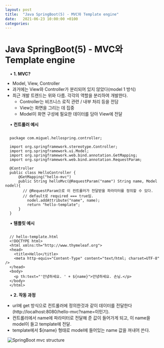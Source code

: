 ```yaml
---
layout: post
title:  "Java SpringBoot(5) - MVC와 Template engine"
date:   2021-06-23 10:00:00 +0100
categories:
---
```


# Java SpringBoot(5) - MVC와 Template engine
&nbsp;
&nbsp;
• **1. MVC?**
&nbsp;
- Model, View, Controller
- 과거에는 View와 Controller가 분리되어 있지 않았다(model 1 방식)
- 최근 개발 트렌드는 위와 다름. 각각의 역할을 분리하여 개발한다.
  - Controller는 비즈니스 로직 관련 / 내부 처리 등을 전담
  - View는 화면을 그리는 데 집중
  - Model이 화면 구성에 필요한 데이터를 담아 View에 전달

&nbsp;
&nbsp;
• **컨트롤러 예시**
```

  package com.miguel.hellospring.controller;

  import org.springframework.stereotype.Controller;
  import org.springframework.ui.Model;
  import org.springframework.web.bind.annotation.GetMapping;
  import org.springframework.web.bind.annotation.RequestParam;

  @Controller
  public class HelloController {
      @GetMapping("hello-mvc")
      public String helloMvc(@RequestParam("name") String name, Model nodel){
        // @RequestParam으로 이 컨트롤러가 전달받을 파라미터를 정의할 수 있다.
        // default로 required === true임.
          nodel.addAttribute("name", name);
          return "hello-template";
      }
  }

```
&nbsp;
&nbsp;
• **템플릿 예시**
```

  // hello-template.html
  <!DOCTYPE html>
  <html xmlns:th="http://www.thymeleaf.org">
  <head>
    <title>Hello</title>
    <meta http-equiv="Content-Type" content="text/html; charset=UTF-8" />
  </head>
  <body>
    <p th:text="'안녕하세요. ' + ${name}">안녕하세요. 손님.</p>
  </body>
  </html>

```
&nbsp;
&nbsp;
• **2. 작동 과정**
&nbsp;
- url에 get 방식으로 컨트롤러에 정의한것과 같이 데이터를 전달한다(http://localhost:8080/hello-mvc?name=이민기).
- 컨트롤러에서 name에 파라미터로 전달해 준 값이 들어가게 되고, 이 name을 model이 들고 template에 전달.
- template에서 ${name} 형태로 model에 들어있는 name 값을 꺼내어 쓴다. 

&nbsp;
![SpringBoot mvc structure](../../../../assets/images/mvc_structure.png)
